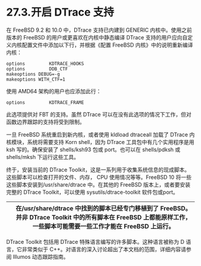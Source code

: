 # 27.3.开启 DTrace 支持

在 FreeBSD 9.2 和 10.0 中，DTrace 支持已内建到 GENERIC 内核中。使用之前版本的 FreeBSD 的用户或更喜欢在内核中静态编译 DTrace 支持的用户应向自定义内核配置文件中添加以下行，并根据《配置 FreeBSD 内核》中的说明重新编译内核：

```
options         KDTRACE_HOOKS
options         DDB_CTF
makeoptions	DEBUG=-g
makeoptions	WITH_CTF=1
```

使用 AMD64 架构的用户也应添加此行：

```
options         KDTRACE_FRAME
```

此选项提供对 FBT 的支持。虽然 DTrace 可以在没有此选项的情况下工作，但对函数边界跟踪的支持将受到限制。

一旦 FreeBSD 系统重启到新内核，或者使用 kldload dtraceall 加载了 DTrace 内核模块，系统将需要支持 Korn shell，因为 DTrace 工具包中有几个实用程序是用 ksh 写的。确保安装了 shells/ksh93 包或 port。也可以在 shells/pdksh 或 shells/mksh 下运行这些工具。

终于，安装当前的 DTrace Toolkit，这是一系列用于收集系统信息的现成脚本。这些脚本可以检查打开的文件、内存， CPU 使用情况等等。FreeBSD 10 将一些这些脚本安装到/usr/share/dtrace 中。在其他的 FreeBSD 版本上，或者要安装完整的 DTrace Toolkit，可以使用 sysutils/dtrace-toolkit 软件包或port。

|  | 在/usr/share/dtrace 中找到的脚本已经专门移植到了 FreeBSD。并非 DTrace Toolkit 中的所有脚本在 FreeBSD 上都能原样工作，一些脚本可能需要一些工作才能在 FreeBSD 上运行。 |
| -- | ---------------------------------------------------------------------------------------------------------------------------------------------------------------------- |

DTrace Toolkit 包括用 DTrace 特殊语言编写的许多脚本。这种语言被称为 D 语言，它非常类似于 C++。对语言的深入讨论超出了本文档的范围，详细内容请参阅 Illumos 动态跟踪指南。
